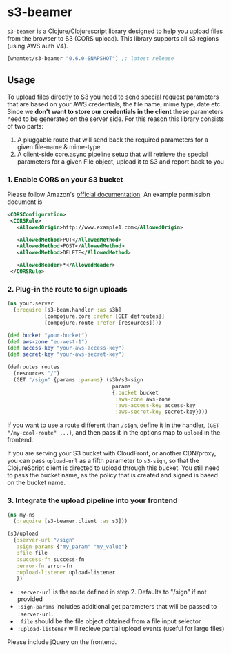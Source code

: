 # s3-beamer

`s3-beamer` is a Clojure/Clojurescript library designed to help you upload files
from the browser to S3 (CORS upload).  This library supports all s3 regions (using AWS auth V4).

[](dependency)
```clojure
[whamtet/s3-beamer "0.6.0-SNAPSHOT"] ;; latest release
```
[](/dependency)

## Usage

To upload files directly to S3 you need to send special request
parameters that are based on your AWS credentials, the file name, mime
type, date etc.
Since we **don't want to store our credentials in the client** these
parameters need to be generated on the server side.
For this reason this library consists of two parts:

1. A pluggable route that will send back the required parameters for a
   given file-name & mime-type
2. A client-side core.async pipeline setup that will retrieve the
   special parameters for a given File object, upload it to S3 and
   report back to you

### 1. Enable CORS on your S3 bucket

Please follow Amazon's [official documentation](http://docs.aws.amazon.com/AmazonS3/latest/dev/cors.html).  An example permission document is

```xml
<CORSConfiguration>
 <CORSRule>
   <AllowedOrigin>http://www.example1.com</AllowedOrigin>

   <AllowedMethod>PUT</AllowedMethod>
   <AllowedMethod>POST</AllowedMethod>
   <AllowedMethod>DELETE</AllowedMethod>

   <AllowedHeader>*</AllowedHeader>
 </CORSRule>
```

### 2. Plug-in the route to sign uploads

```clj
(ns your.server
  (:require [s3-beam.handler :as s3b]
            [compojure.core :refer [GET defroutes]]
            [compojure.route :refer [resources]]))

(def bucket "your-bucket")
(def aws-zone "eu-west-1")
(def access-key "your-aws-access-key")
(def secret-key "your-aws-secret-key")

(defroutes routes
  (resources "/")
  (GET "/sign" {params :params} (s3b/s3-sign
                                  params
                                  {:bucket bucket
                                   :aws-zone aws-zone
                                   :aws-access-key access-key
                                   :aws-secret-key secret-key})))
```

If you want to use a route different than `/sign`, define it in the
handler, `(GET "/my-cool-route" ...)`, and then pass it in the options
map to `upload` in the frontend.

If you are serving your S3 bucket with CloudFront, or another CDN/proxy, you can pass
`upload-url` as a fifth parameter to `s3-sign`, so that the ClojureScript client is directed
to upload through this bucket. You still need to pass the bucket name, as the policy that is
created and signed is based on the bucket name.

### 3. Integrate the upload pipeline into your frontend

```clojure
(ns my-ns
  (:require [s3-beamer.client :as s3]))

(s3/upload
  {:server-url "/sign"
   :sign-params {"my_param" "my_value"}
   :file file
   :success-fn success-fn
   :error-fn error-fn
   :upload-listener upload-listener
   })

```

- `:server-url` is the route defined in step 2.  Defaults to "/sign" if not provided
- `:sign-params` includes additional get parameters that will be passed to `:server-url`.
- `:file` should be the file object obtained from a file input selector
- `:upload-listener` will recieve partial upload events (useful for large files)

Please include jQuery on the frontend.
